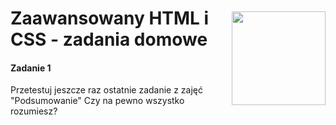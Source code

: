 <img src="http://coderslab.pl/wp-content/uploads/2016/03/logo-v2.png" align="right" style="width:150px; margin-top:45px"/>

# Zaawansowany HTML i CSS - zadania domowe
>


#### Zadanie 1
Przetestuj jeszcze raz ostatnie zadanie z zajęć "Podsumowanie"  Czy na pewno wszystko rozumiesz?                         

